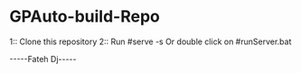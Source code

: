 # GPAuto-build-Repo

1:: Clone this repository
2:: Run #serve -s Or double click on #runServer.bat




-----Fateh Dj-----
